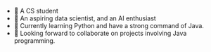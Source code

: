 - 👋 A CS student
- 👀 An aspiring data scientist, and an AI enthusiast
- 🌱 Currently learning Python and have a strong command of Java.
- 💞️ Looking forward to collaborate on projects involving Java programming.
